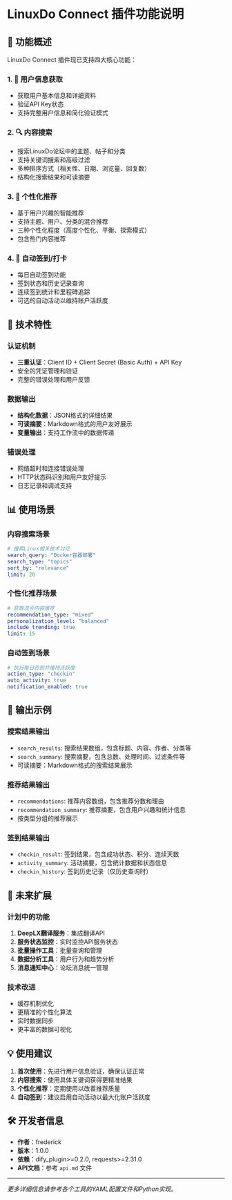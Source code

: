 # LinuxDo Connect 插件功能说明

## 🚀 功能概述

LinuxDo Connect 插件现已支持四大核心功能：

### 1. 👤 用户信息获取
- 获取用户基本信息和详细资料
- 验证API Key状态
- 支持完整用户信息和简化验证模式

### 2. 🔍 内容搜索
- 搜索LinuxDo论坛中的主题、帖子和分类
- 支持关键词搜索和高级过滤
- 多种排序方式（相关性、日期、浏览量、回复数）
- 结构化搜索结果和可读摘要

### 3. 🎯 个性化推荐
- 基于用户兴趣的智能推荐
- 支持主题、用户、分类的混合推荐
- 三种个性化程度（高度个性化、平衡、探索模式）
- 包含热门内容推荐

### 4. 📅 自动签到/打卡
- 每日自动签到功能
- 签到状态和历史记录查询
- 连续签到统计和里程碑追踪
- 可选的自动活动以维持账户活跃度

## 🔧 技术特性

### 认证机制
- **三重认证**：Client ID + Client Secret (Basic Auth) + API Key
- 安全的凭证管理和验证
- 完整的错误处理和用户反馈

### 数据输出
- **结构化数据**：JSON格式的详细结果
- **可读摘要**：Markdown格式的用户友好展示
- **变量输出**：支持工作流中的数据传递

### 错误处理
- 网络超时和连接错误处理
- HTTP状态码识别和用户友好提示
- 日志记录和调试支持

## 📊 使用场景

### 内容搜索场景
```yaml
# 搜索Linux相关技术讨论
search_query: "Docker容器部署"
search_type: "topics"
sort_by: "relevance"
limit: 20
```

### 个性化推荐场景
```yaml
# 获取混合内容推荐
recommendation_type: "mixed"
personalization_level: "balanced"
include_trending: true
limit: 15
```

### 自动签到场景
```yaml
# 执行每日签到并维持活跃度
action_type: "checkin"
auto_activity: true
notification_enabled: true
```

## 🎨 输出示例

### 搜索结果输出
- `search_results`: 搜索结果数组，包含标题、内容、作者、分类等
- `search_summary`: 搜索摘要，包含总数、处理时间、过滤条件等
- 可读摘要：Markdown格式的搜索结果展示

### 推荐结果输出
- `recommendations`: 推荐内容数组，包含推荐分数和理由
- `recommendation_summary`: 推荐摘要，包含用户兴趣和统计信息
- 按类型分组的推荐展示

### 签到结果输出
- `checkin_result`: 签到结果，包含成功状态、积分、连续天数
- `activity_summary`: 活动摘要，包含统计数据和状态信息
- `checkin_history`: 签到历史记录（仅历史查询时）

## 🔮 未来扩展

### 计划中的功能
1. **DeepLX翻译服务**：集成翻译API
2. **服务状态监控**：实时监控API服务状态
3. **批量操作工具**：批量查询和管理
4. **数据分析工具**：用户行为和趋势分析
5. **消息通知中心**：论坛消息统一管理

### 技术改进
- 缓存机制优化
- 更精准的个性化算法
- 实时数据同步
- 更丰富的数据可视化

## 💡 使用建议

1. **首次使用**：先进行用户信息验证，确保认证正常
2. **内容搜索**：使用具体关键词获得更精准结果
3. **个性化推荐**：定期使用以改善推荐质量
4. **自动签到**：建议启用自动活动以最大化账户活跃度

## 🛠️ 开发者信息

- **作者**：frederick
- **版本**：1.0.0
- **依赖**：dify_plugin>=0.2.0, requests>=2.31.0
- **API文档**：参考 `api.md` 文件

---

*更多详细信息请参考各个工具的YAML配置文件和Python实现。*
 
 
 
 